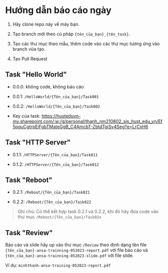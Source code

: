 # Hướng dẫn báo cáo ngày

1. Hãy clone repo này về máy bạn.

2. Tạo branch mới theo cú pháp `{tên_của_bạn}_{tên_task}`.

3. Tạo các thư mục theo mẫu, thêm code vào các thư mục tương ứng vào branch vừa tạo.

4. Tạo Pull Request

## Task "Hello World"

- 0.0.0: không code, không báo cáo

- 0.0.1: `/HelloWorld/{Tên_của_bạn}/Task001`

- 0.0.2: `/HelloWorld/{Tên_của_bạn}/Task002`

- Key của task: https://husteduvn-my.sharepoint.com/:w:/g/personal/thanh_nm210802_sis_hust_edu_vn/Ef5pquCgtrpEiFgbTMateGgB_C4AmcbT-ZbtdTgiSv4Seg?e=LrCxH6

## Task "HTTP Server"

- 0.1.1: `/HTTPServer/{Tên_của_bạn}/Task011`

- 0.1.2: `/HTTPServer/{Tên_của_bạn}/Task012`

## Task "Reboot"

- 0.2.1: `/Reboot/{Tên_của_bạn}/Task021`

- 0.2.2: `/Reboot/{Tên_của_bạn}/Task022`

> Ghi chú: Có thể kết hợp task 0.2.1 và 0.2.2, khi đó hãy đưa code vào thư mục `/Reboot/{Tên_của_bạn}/Task02x`

## Task "Review"

Báo cáo và slide hãy up vào thư mục `/Review` theo định dạng tên file `{tên_của_bạn}-ansa-trainning-052023-report.pdf` với file báo cáo và `{tên_của_bạn}-ansa-trainning-052023-slide.pdf` với file slide.

Ví dụ: `minhthanh-ansa-training-052023-report.pdf`
